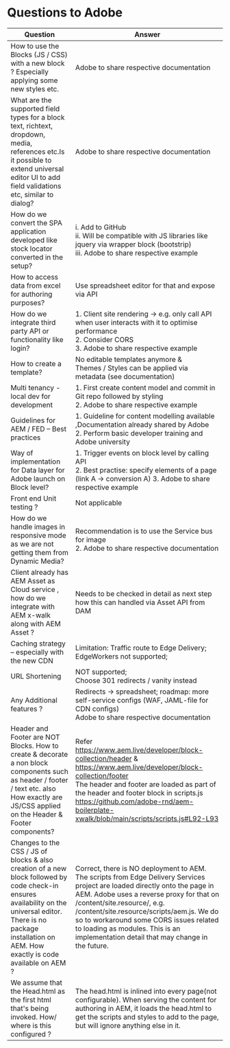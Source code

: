 # Questions to Adobe 

| Question                                                                                                                                                                                                                 | Answer                                                                                                                                                                                                                                                                                                                                                                                                            |
|--------------------------------------------------------------------------------------------------------------------------------------------------------------------------------------------------------------------------|-------------------------------------------------------------------------------------------------------------------------------------------------------------------------------------------------------------------------------------------------------------------------------------------------------------------------------------------------------------------------------------------------------------------|
| How to use the Blocks (JS / CSS) with a new block ? Especially applying some new styles etc.                                                                                                                             | Adobe to share respective documentation                                                                                                                                                                                                                                                                                                                                                                           |
| What are the supported field types for a block text, richtext, dropdown, media, references etc.Is it possible to extend universal editor UI to add field validations etc, similar to dialog?                             | Adobe to share respective documentation                                                                                                                                                                                                                                                                                                                                                                           |
| How do we convert the SPA application developed like stock locator converted in the setup?                                                                                                                               | i. Add to GitHub<br/> ii. Will be compatible with JS libraries like jquery via wrapper block (bootstrip) <br/>iii. Adobe to share respective example                                                                                                                                                                                                                                                              |
| How to access data from excel for authoring purposes?                                                                                                                                                                    | Use spreadsheet editor for that and expose via API                                                                                                                                                                                                                                                                                                                                                                |
| How do we integrate third party API or functionality like login?                                                                                                                                                         | 1. Client site rendering -> e.g. only call API when user interacts with it to optimise performance  <br/> 2. Consider CORS <br/> 3. Adobe to share respective example                                                                                                                                                                                                                                             |
| How to create a template?                                                                                                                                                                                                | No editable templates anymore & </br> Themes / Styles can be applied via metadata (see documentation)                                                                                                                                                                                                                                                                                                             | 
| Multi tenancy - local dev for development                                                                                                                                                                                | 1. First create content model and commit in Git repo followed by styling <br/> 2. Adobe to share respective example                                                                                                                                                                                                                                                                                               |
| Guidelines for AEM / FED – Best practices                                                                                                                                                                                | 1. Guideline for content modelling available ,Documentation already shared by Adobe <br/> 2.  Perform basic developer training and Adobe university                                                                                                                                                                                                                                                               |
| Way of implementation for Data layer for Adobe launch on Block level?                                                                                                                                                    | 1. Trigger events on block level by calling API <br/> 2. Best practise: specify elements of a page (link A -> conversion A) 3. Adobe to share respective example                                                                                                                                                                                                                                                  |
| Front end Unit testing ?                                                                                                                                                                                                 | Not applicable                                                                                                                                                                                                                                                                                                                                                                                                    |
| How do we handle images in responsive mode as we are not getting them from Dynamic Media?                                                                                                                                | Recommendation is to use the Service bus for image <br/> 2. Adobe to share respective documentation                                                                                                                                                                                                                                                                                                               |
| Client already has AEM Asset as Cloud service , how do we integrate with AEM x-walk along with AEM Asset ?                                                                                                               | Needs to be checked in detail as next step how this can handled via Asset API from DAM                                                                                                                                                                                                                                                                                                                            |
| Caching strategy – especially with the new CDN                                                                                                                                                                           | Limitation: Traffic route to Edge Delivery; <br/> EdgeWorkers not supported;                                                                                                                                                                                                                                                                                                                                      |
| URL Shortening                                                                                                                                                                                                           | NOT supported; <br/> Choose 301 redirects / vanity instead                                                                                                                                                                                                                                                                                                                                                        |
| Any Additional features ?                                                                                                                                                                                                | Redirects -> spreadsheet; roadmap: more self-service configs (WAF, JAML-file for CDN configs) <br/> Adobe to share respective documentation                                                                                                                                                                                                                                                                       |
| Header and Footer are NOT Blocks. How to create & decorate a non block components such as header / footer / text etc. also How exactly are JS/CSS applied on the Header & Footer components?                             | Refer <br/> https://www.aem.live/developer/block-collection/header & <br/> https://www.aem.live/developer/block-collection/footer <br/> The header and footer are loaded as part of the header and footer block in scripts.js https://github.com/adobe-rnd/aem-boilerplate-xwalk/blob/main/scripts/scripts.js#L92-L93                                                                                             |
| Changes to the CSS / JS of blocks & also creation of a new block followed by code check-in ensures availability on the universal editor. There is no package installation on AEM. How exactly is code available on AEM ? | Correct, there is NO deployment to AEM. The scripts from Edge Delivery Services project are loaded directly onto the page in AEM. Adobe uses a reverse proxy for that on /content/site.resource/<path-to-resource-on-project>, e.g. /content/site.resource/scripts/aem.js. We do so to workaround some CORS issues related to loading as modules. This is an implementation detail that may change in the future. |
| We assume that the Head.html as the first html that's being invoked. How/ where is this configured ?                                                                                                                     | The head.html is inlined into every page(not configurable). When serving the content for authoring in AEM, it loads the head.html to get the scripts and styles to add to the page, but will ignore anything else in it.                                                                                                                                                                                          |

